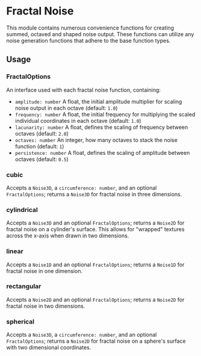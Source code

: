 # Fractal Noise

This module contains numerous convenience functions for creating summed, octaved and shaped noise output. These functions can utilize any noise generation functions that adhere to the base function types.

## Usage

### FractalOptions

An interface used with each fractal noise function, containing:
- `amplitude: number` A float, the initial amplitude multiplier for scaling noise output in each octave (default: `1.0`)
- `frequency: number` A float, the initial frequency for multiplying the scaled individual coordinates in each octave (default: `1.0`)
- `lacunarity: number` A float, defines the scaling of frequency between octaves (default: `2.0`)
- `octaves: number` An integer, how many octaves to stack the noise function (default: `1`)
- `persistence: number` A float, defines the scaling of amplitude between octaves (default: `0.5`)

### cubic

Accepts a `Noise3D`, a `circumference: number`, and an optional `FractalOptions`; returns a `Noise3D` for fractal noise in three dimensions.

### cylindrical

Accepts a `Noise3D` and an optional `FractalOptions`; returns a `Noise2D` for fractal noise on a cylinder's surface. This allows for "wrapped" textures across the x-axis when drawn in two dimensions.

### linear

Accepts a `Noise1D` and an optional `FractalOptions`; returns a `Noise1D` for fractal noise in one dimension.

### rectangular

Accepts a `Noise2D` and an optional `FractalOptions`; returns a `Noise2D` for fractal noise in two dimensions.

### spherical

Accepts a `Noise3D`, a `circumference: number`, and an optional `FractalOptions`; returns a `Noise2D` for fractal noise on a sphere's surface with two dimensional coordinates.
